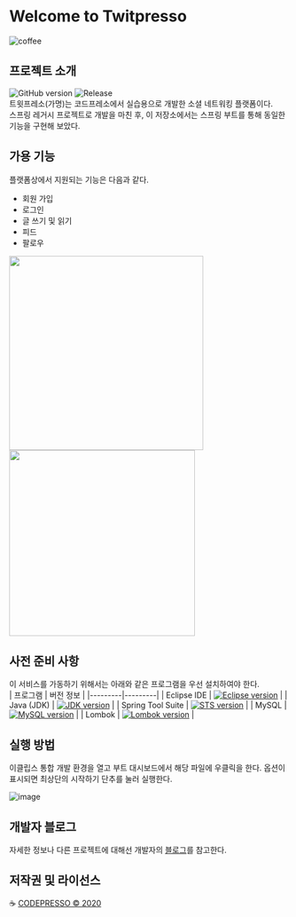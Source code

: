 # Welcome to Twitpresso

![coffee](https://user-images.githubusercontent.com/56017715/76001775-fa4f3380-5f48-11ea-9d1a-0987061f8229.jpg)


## 프로젝트 소개
![GitHub version](https://img.shields.io/badge/version-dev-brightgreen)
![Release](https://img.shields.io/badge/release-1.0-blue)  
트윗프레소(가명)는 코드프레소에서 실습용으로 개발한 소셜 네트워킹 플랫폼이다.   
스프링 레거시 프로젝트로 개발을 마친 후, 이 저장소에서는 스프링 부트를 통해 동일한 기능을 구현해 보았다.

## 가용 기능
플랫폼상에서 지원되는 기능은 다음과 같다.
* 회원 가입
* 로그인
* 글 쓰기 및 읽기
* 피드
* 팔로우
<div>
<img width="350" src="https://user-images.githubusercontent.com/56017715/76004415-cb3ac100-5f4c-11ea-9ce5-2f5872c98238.png">
<img width="335" src="https://user-images.githubusercontent.com/56017715/76004535-f6251500-5f4c-11ea-8cd0-1bc24573c165.png">
</div>

## 사전 준비 사항
이 서비스를 가동하기 위해서는 아래와 같은 프로그램을 우선 설치하여야 한다.  
| 프로그램 | 버전 정보 | 
|---------|---------|
| Eclipse IDE | [![Eclipse version](https://img.shields.io/badge/version-2019--09-blue)](https://www.eclipse.org/downloads/packages/release/2019-09/r/eclipse-ide-java-developers) |
| Java (JDK) | [![JDK version](https://img.shields.io/badge/version-1.8.0__221-blue)](https://www.oracle.com/java/technologies/oracle-java-archive-downloads.html) |
| Spring Tool Suite | [![STS version](https://img.shields.io/badge/version-3.9.11.RELEASE-blue)](https://marketplace.eclipse.org/content/spring-tools-3-standalone-edition) |
| MySQL | [![MySQL version](https://img.shields.io/badge/version-8.0.19-blue)](https://dev.mysql.com/downloads/installer/) |
| Lombok | [![Lombok version](https://img.shields.io/badge/version-1.18.10-blue)](https://projectlombok.org/download) |

## 실행 방법
이클립스 통합 개발 환경을 열고 부트 대시보드에서 해당 파일에 우클릭을 한다. 옵션이 표시되면 최상단의 시작하기 단추를 눌러 실행한다.  

![image](https://user-images.githubusercontent.com/56017715/76007411-5b7b0500-5f51-11ea-96ad-23fccc2c6bcb.png)

## 개발자 블로그
자세한 정보나 다른 프로젝트에 대해선 개발자의 [블로그](https://medium.com/@hleee)를 참고한다.

## 저작권 및 라이선스
:coffee: [CODEPRESSO &copy; 2020](https://github.com/code-presso)
